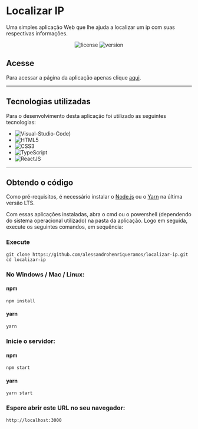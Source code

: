 # Localizar IP

Uma simples aplicação Web que lhe ajuda a localizar um ip com suas respectivas informações.

<p align="center">
    <img src="https://img.shields.io/github/license/alessandrohenriqueramos/localizar-ip?color=000" alt="license"/>
    <img src="https://img.shields.io/github/package-json/v/alessandrohenriqueramos/localizar-ip?color=000" alt="version">
</p>

## Acesse

Para acessar a página da aplicação apenas clique [aqui](https://localizar-ip.vercel.app).

---

## Tecnologias utilizadas

Para o desenvolvimento desta aplicação foi utilizado as seguintes tecnologias:

* ![Visual-Studio-Code)](https://img.shields.io/badge/Visual--Studio--Code-1380B7)
* ![HTML5](https://img.shields.io/badge/HTML5-FA580C)
* ![CSS3](https://img.shields.io/badge/CSS3-173FF2)
* ![TypeScript](https://img.shields.io/badge/TypeScript-1C7FEA)
* ![ReactJS](https://img.shields.io/badge/ReactJS-4CDAFE)

---

## Obtendo o código

Como pré-requisitos, é necessário instalar o [Node.js](https://nodejs.org/pt-br/download/) ou o [Yarn](https://classic.yarnpkg.com/en/docs/install#windows-stable) na última versão LTS.

Com essas aplicações instaladas, abra o cmd ou o powershell (dependendo do sistema operacional utilizado) na pasta da aplicação. Logo em seguida, execute os seguintes comandos, em sequência:

### Execute

```
git clone https://github.com/alessandrohenriqueramos/localizar-ip.git
cd localizar-ip
```

### No Windows / Mac / Linux:

#### **npm**

```
npm install
```

#### **yarn**

```
yarn
```

### Inicie o servidor:

#### **npm**

```
npm start
```

#### **yarn**

```
yarn start
```

### Espere abrir este URL no seu navegador:

```
http://localhost:3000
```
